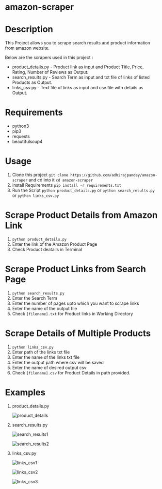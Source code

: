 # amazon-scraper

# Description

This Project allows you to scrape search results and product information from amazon website.

Below are the scrapers used in this project :

  - product_details.py - Product link as input and Product Title, Price, Rating, Number of Reviews as Output.
  - search_results.py - Search Term as input and txt file of links of listed Products as Output.
  - links_csv.py - Text file of links as input and csv file with details as Output.
  
# Requirements

- python3
- pip3
- requests
- beautifulsoup4

# Usage

1. Clone this project `git clone https://github.com/adhirajpandey/amazon-scraper` and cd into it `cd amazon-scraper`
2. Install Requirements `pip install -r requirements.txt`
3. Run the Script `python product_details.py` or `python search_results.py` or `python links_csv.py`

# Scrape Product Details from Amazon Link

1. `python product_details.py`
2. Enter the link of the Amazon Product Page
3. Check Product deatails in Terminal

# Scrape Product Links from Search Page

1. `python search_results.py`
2. Enter the Search Term
3. Enter the number of pages upto which you want to scrape links
4. Enter the name of the output file
5. Check `[filename].txt` for Product links in Working Directory

# Scrape Details of Multiple Products

1. `python links_csv.py`
2. Enter path of the links txt file
3. Enter the name of the links txt file
4. Enter the output path where csv will be saved
5. Enter the name of desired output csv
6. Check `[filename].csv` for Product Details in path provided.

# Examples

1. product_details.py

   ![product_details](https://user-images.githubusercontent.com/87516052/199699951-b1e14af6-af27-4d73-9c8b-99ace5ee68fa.png)
   
2. search_results.py

   ![search_results1](https://user-images.githubusercontent.com/87516052/199700295-c5480652-bb04-468a-924b-927c26c657f0.png)
   
   ![search_results2](https://user-images.githubusercontent.com/87516052/199700511-fac42eee-0510-4b3b-97e3-0e99dc76dfa0.png)

3. links_csv.py
   
   ![links_csv1](https://user-images.githubusercontent.com/87516052/199701273-ab6b2f96-2d55-4321-8535-2ff79e91a0e5.png)
   
   ![links_csv2](https://user-images.githubusercontent.com/87516052/199701499-23999571-ca0c-47d5-ae09-a8da9bd32133.png)

   ![links_csv3](https://user-images.githubusercontent.com/87516052/199702495-02fed760-959f-48f0-b778-2fbeccfbfd0d.png)

   

